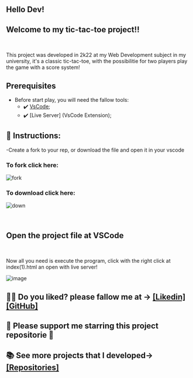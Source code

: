 ## Hello Dev!

## Welcome to my tic-tac-toe project!!

<br>
<p>This project was developed in 2k22 at my Web Development subject in my university, it's a classic tic-tac-toe, with the possibilitie for two players play the game with a score system!
<br>

##  Prerequisites
 - Before start play, you will need the fallow tools: 
    - ✔️ [VsCode](https://code.visualstudio.com/download);
    - ✔️ [Live Server] (VsCode Extension);
 
## 📄 Instructions:

-Create a fork to your rep, or download the file and open it in your vscode

 <h3>To fork click here:</h3>
 
  ![fork](https://github.com/victorgabrielnascimento/TextScanner/assets/105366808/dad949c9-3e0a-40b0-a4bd-361f969abd4d)

  <h3>To download click here:</h3>

![down](https://github.com/victorgabrielnascimento/TextScanner/assets/105366808/45d4211f-dc59-4e12-a205-7a64fa1e3816)

 <br>
   <h2>Open the project file at VSCode</h2>
   <br>

   <p>Now all you need is execute the program, click with the right click at index(1).html an open with live server!</p>

![image](https://github.com/victorgabrielnascimento/First-Website/assets/105366808/823b5806-f177-4130-8ba8-98db46f0cbbd)



 ## 🐱‍👤 Do you liked? please fallow me at -> [[Likedin]](https://www.linkedin.com/in/victorgnascimento/) [[GitHub]](https://github.com/victorgabrielnascimento)
 ## 🌟 Please support me starring this project repositorie 🌟
 ## 📚 See more projects that I developed-> [[Repositories]](https://github.com/victorgabrielnascimento?tab=repositories)
